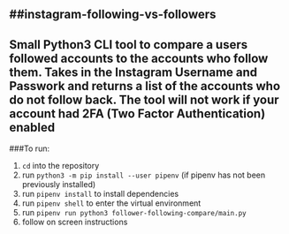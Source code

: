 ##instagram-following-vs-followers
---
Small Python3 CLI tool to compare a users followed accounts to the accounts who follow them. 
Takes in the Instagram Username and Passwork and returns a list of the accounts who do not follow back.
**The tool will not work if your account had 2FA (Two Factor Authentication) enabled**
---
###To run:
1. `cd` into the repository
2. run `python3 -m pip install --user pipenv` (if pipenv has not been previously installed)
3. run `pipenv install` to install dependencies
4. run `pipenv shell` to enter the virtual environment
5. run `pipenv run python3 follower-following-compare/main.py`
6. follow on screen instructions
